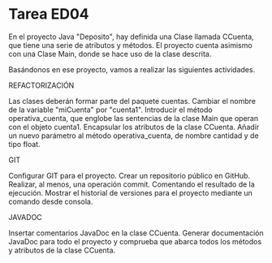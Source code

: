# Tarea ED04
En el proyecto Java "Deposito", hay definida una Clase llamada CCuenta, que tiene una serie de atributos y métodos. El proyecto cuenta asimismo con una Clase Main, donde se hace uso de la clase descrita.

Basándonos en ese proyecto, vamos a realizar las siguientes actividades.

REFACTORIZACIÓN

Las clases deberán formar parte del paquete cuentas. Cambiar el nombre de la variable "miCuenta" por "cuenta1". Introducir el método operativa_cuenta, que englobe las sentencias de la clase Main que operan con el objeto cuenta1. Encapsular los atributos de la clase CCuenta. Añadir un nuevo parámetro al método operativa_cuenta, de nombre cantidad y de tipo float.

GIT

Configurar GIT para el proyecto. Crear un repositorio público en GitHub. Realizar, al menos, una operación commit. Comentando el resultado de la ejecución. Mostrar el historial de versiones para el proyecto mediante un comando desde consola.

JAVADOC

Insertar comentarios JavaDoc en la clase CCuenta. Generar documentación JavaDoc para todo el proyecto y comprueba que abarca todos los métodos y atributos de la clase CCuenta.
